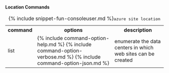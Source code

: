 #### Location Commands

<table>
	<caption class="console">{% include snippet-fun-consoleuser.md %}<kbd>azure site location</kbd></caption>
	<tr>
		<th>command</th>
		<th>options</th>
		<th>description</th>
	</tr>
	<tr>
		<td>list</td>
		<td>
			{% include command-option-help.md %}
			{% include command-option-verbose.md %}
			{% include command-option-json.md %}
		</td>
		<td>enumerate the data centers in which web sites can be created</td>
	</tr>
</table>